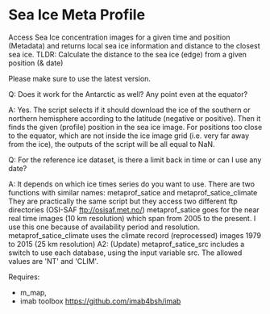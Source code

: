 # Sea Ice Meta Profile
Access Sea Ice concentration images for a given time and position (Metadata) and returns local sea ice information and distance to the closest sea ice.
TLDR: Calculate the distance to the sea ice (edge) from a given position (&amp; date)

Please make sure to use the latest version.

Q: Does it work for the Antarctic as well? Any point even at the equator?

A: Yes. The script selects if it should download the ice of the southern or northern hemisphere according to the latitude (negative or positive). Then it finds the given (profile) position in the sea ice image. For positions too close to the equator, which are not inside the ice image grid (i.e. very far away from the ice), the outputs of the script will be all equal to NaN.

Q: For the reference ice dataset, is there a limit back in time or can I use any date?

A: It depends on which ice times series do you want to use. There are two functions with similar names: metaprof_satice and metaprof_satice_climate
They are practically the same script but they access two different ftp directories (OSI-SAF ftp://osisaf.met.no/)
metaprof_satice goes for the near real time images (10 km resolution) which span from 2005 to the present. I use this one because of availability period and resolution.
metaprof_satice_climate uses the climate record (reprocessed) images 1979 to 2015 (25 km resolution)
A2: (Update) metaprof_satice_src includes a switch to use each database, using the input variable src. The allowed values are 'NT' and 'CLIM'.

Requires:
- m_map,
- imab toolbox https://github.com/imab4bsh/imab
